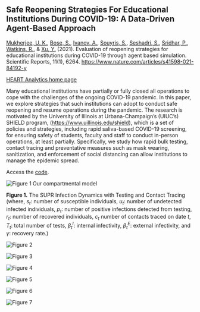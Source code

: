 ## Safe Reopening Strategies For Educational Institutions During COVID-19: A Data-Driven Agent-Based Approach

[Mukherjee, U. K.](https://giesbusiness.illinois.edu/profile/ujjal-mukherjee), [Bose, S.](https://ece.illinois.edu/about/directory/faculty/boses), [Ivanov, A.](https://giesbusiness.illinois.edu/profile/anton-ivanov), [Souyris, S.](https://giesbusiness.illinois.edu/profile/sebastian-souyris), [Seshadri, S.](https://giesbusiness.illinois.edu/profile/sridhar-seshadri), [Sridhar, P.](https://www.linkedin.com/in/psridhar2147/), [Watkins, R.](https://giesbusiness.illinois.edu/profile/ron-watkins), & [Xu, Y.](https://sites.google.com/site/lillianyuqian/home) (2021). Evaluation of reopening strategies for educational institutions during COVID-19 through agent based simulation. Scientific Reports, 11(1), 6264. https://www.nature.com/articles/s41598-021-84192-y

[HEART Analytics home page](https://heart-analytics.github.io/Home/)

Many educational institutions have partially or fully closed all operations to cope with the challenges of the ongoing COVID-19 pandemic. In this paper, we explore strategies that such institutions can adopt to conduct safe reopening and resume operations during the pandemic. The research is motivated by the University of Illinois at Urbana-Champaign’s (UIUC’s) SHIELD program, (https://www.uillinois.edu/shield), which is a set of policies and strategies, including rapid saliva-based COVID-19 screening, for ensuring safety of students, faculty and staff to conduct in-person operations, at least partially. Specifically, we study how rapid bulk testing, contact tracing and preventative measures such as mask wearing, sanitization, and enforcement of social distancing can allow institutions to manage the epidemic spread.

Access the [code](/Code).

![Figure 1 Our compartmental model](Figures/FlowChartModel.jpg)

**Figure 1.** The SUPR Infection Dynamics with Testing and Contact Tracing (where, *s<sub>t</sub>*: number of susceptible individuals, *u<sub>t</sub>*: number of undetected infected individuals, *p<sub>t</sub>*: number of positive infections detected from testing, *r<sub>t</sub>*: number of recovered individuals, *c<sub>t</sub>* number of contacts traced on date *t*, *T<sub>t</sub>*: total number of tests, *β<sub>t</sub><sup>I</sup>*: internal infectivity, *β<sub>t</sub><sup>E</sup>*: external infectivity, and *γ*: recovery rate.)


![Figure 2](Figures/Fig2.png)

![Figure 3](Figures/Fig3.png)

![Figure 4](Figures/Fig4.png)

![Figure 5](Figures/Fig5.png)

![Figure 6](Figures/Fig6.png)

![Figure 7](Figures/Fig7.png)
